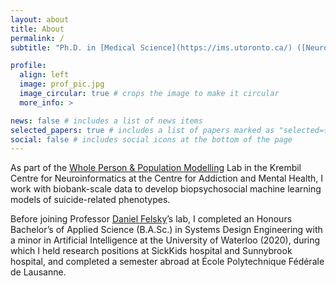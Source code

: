```yaml
---
layout: about
title: About
permalink: /
subtitle: "Ph.D. in [Medical Science](https://ims.utoronto.ca/) ([Neuroscience](https://neuroscience.utoronto.ca/)) at the University of Toronto"

profile:
  align: left
  image: prof_pic.jpg
  image_circular: true # crops the image to make it circular
  more_info: >

news: false # includes a list of news items
selected_papers: true # includes a list of papers marked as "selected={true}"
social: false # includes social icons at the bottom of the page
---
```


As part of the [Whole Person & Population Modelling](https://www.felskylab.com/) Lab in the Krembil Centre for Neuroinformatics at the Centre for Addiction and Mental Health, I work with biobank-scale data to develop biopsychosocial machine learning models of suicide-related phenotypes.

Before joining Professor [Daniel Felsky](https://scholar.google.ca/citations?hl=en&user=L75YFRkAAAAJ)’s lab, I completed an Honours Bachelor’s of Applied Science (B.A.Sc.) in Systems Design Engineering with a minor in Artificial Intelligence at the University of Waterloo (2020), during which I held research positions at SickKids hospital and Sunnybrook hospital, and completed a semester abroad at École Polytechnique Fédérale de Lausanne.
